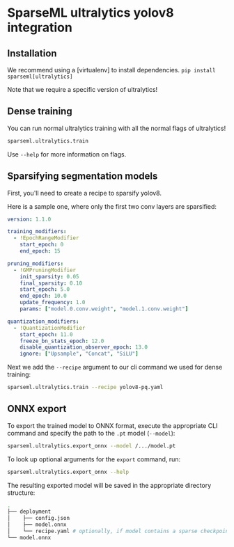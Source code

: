 # SparseML ultralytics yolov8 integration

## Installation

We recommend using a [virtualenv] to install dependencies.
```pip install sparseml[ultralytics]```

Note that we require a specific version of ultralytics!

## Dense training

You can run normal ultralytics training with all the normal flags of ultralytics!

```bash
sparseml.ultralytics.train
```

Use `--help` for more information on flags.

## Sparsifying segmentation models

First, you'll need to create a recipe to sparsify yolov8.

Here is a sample one, where only the first two conv layers are
sparsified:

```yaml
version: 1.1.0

training_modifiers:
  - !EpochRangeModifier
    start_epoch: 0
    end_epoch: 15

pruning_modifiers:
  - !GMPruningModifier
    init_sparsity: 0.05
    final_sparsity: 0.10
    start_epoch: 5.0
    end_epoch: 10.0
    update_frequency: 1.0
    params: ["model.0.conv.weight", "model.1.conv.weight"]

quantization_modifiers:
  - !QuantizationModifier
    start_epoch: 11.0
    freeze_bn_stats_epoch: 12.0
    disable_quantization_observer_epoch: 13.0
    ignore: ["Upsample", "Concat", "SiLU"]
```

Next we add the `--recipe` argument to our cli command we used
for dense training:

```bash
sparseml.ultralytics.train --recipe yolov8-pq.yaml
```

## ONNX export

To export the trained model to ONNX format, execute the appropriate
CLI command and specify the path to the `.pt` model (`--model`):

```bash
sparseml.ultralytics.export_onnx --model /.../model.pt
```

To look up optional arguments for the `export` command, run:

```bash
sparseml.ultralytics.export_onnx --help
```

The resulting exported model will be saved in the appropriate directory structure:
```bash
.
├── deployment
│    ├── config.json
│    ├── model.onnx
│    └── recipe.yaml # optionally, if model contains a sparse checkpoint
└── model.onnx
```
